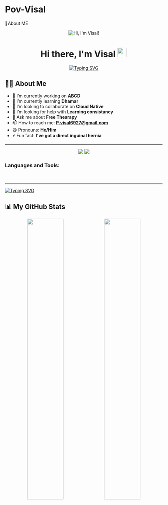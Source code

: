 # Pov-Visal
🚀About ME

<p align="center">
  <img src="https://mrwallpaper.com/images/high/moon-and-astronaut-in-space-twitter-header-vx7zxzom2txl651r.webp" alt="Hi, I'm Visal!">
</p>

<h1 align="center">
  Hi there, I'm Visal <img src="https://media.giphy.com/media/hvRJCLFzcasrR4ia7z/giphy.gif" width="30px"/>
</h1>
<p align="center">
  <a href="https://git.io/typing-svg"><img src="https://readme-typing-svg.herokuapp.com?font=Fira+Code&size=25&pause=1000&color=3397F7&center=true&vCenter=true&width=435&lines=Full-Stack+Developer;Always+Learning+New+Things;Based+in+Phnom+Penh" alt="Typing SVG" /></a>
</p>



## 🙋‍♂️ About Me
- 🔭 I’m currently working on **ABCD**
- 🌱 I’m currently learning **Dhamar**
- 👯 I’m looking to collaborate on **Cloud Native**
- 🤔 I’m looking for help with **Learning consistancy**
- 💬 Ask me about **Free Thearapy**
- 📫 How to reach me: **P.visal6927@gmail.com**
- 😄 Pronouns: **He/Him**
- ⚡ Fun fact: **I've got a direct inguinal hernia**

---

<p align="center">
  <a href="https://https://www.linkedin.com/in/visal-pov-891444296/" target="_blank"><img src="https://img.shields.io/badge/LinkedIn-0077B5?style=for-the-badge&logo=linkedin&logoColor=white" /></a>
  <a href="https://t.me/Visal_2024063" target="_blank"><img src="https://img.shields.io/badge/Telegram-2CA5E0?style=for-the-badge&logo=telegram&logoColor=white" /></a>
  
  <br/>
  
  <h3>Languages and Tools:</h3>
  <code><img width="12" src="https://cdn.jsdelivr.net/gh/devicons/devicon/icons/react/react-original.svg" /></code>
  <code><img width="12" src="https://cdn.jsdelivr.net/gh/devicons/devicon/icons/nextjs/nextjs-original.svg" /></code>
  <code><img width="12" src="https://cdn.jsdelivr.net/gh/devicons/devicon/icons/nodejs/nodejs-original.svg" /></code>
  <code><img width="12" src="https://cdn.jsdelivr.net/gh/devicons/devicon/icons/docker/docker-original.svg" /></code>
  <code><img width="12" src="https://cdn.jsdelivr.net/gh/devicons/devicon/icons/go/go-original.svg" /></code>
  </p>

---
<a href="https://git.io/typing-svg"><img src="https://readme-typing-svg.demolab.com?font=Fira+Code&size=24&pause=1000&color=BDF7F2&background=7C8D9300&width=700&lines=Hello%2C+I'm+under+the+water%2C+Please+help+me" alt="Typing SVG" /></a>

## 📊 My GitHub Stats
<p align="center">
  <img width="48%" src="https://github-readme-stats.vercel.app/api?username=poVvisal&show_icons=true&theme=tokyonight" />
  <img width="48%" src="https://github-readme-stats.vercel.app/api/top-langs/?username=poVvisal&layout=compact&theme=tokyonight" />
</p>

